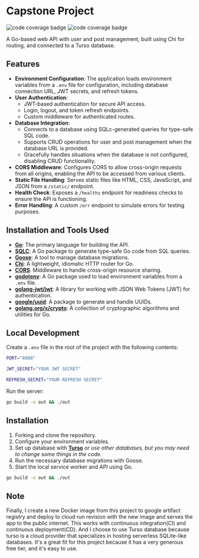 # Capstone Project

![code coverage badge](https://github.com/STaninnat/capstone_project/actions/workflows/ci.yml/badge.svg)
![code coverage badge](https://github.com/STaninnat/capstone_project/actions/workflows/cd.yml/badge.svg)

A Go-based web API with user and post management, built using Chi for routing, and connected to a Turso database.

## Features

- **Environment Configuration**: The application loads environment variables from a `.env` file for configuration, including database connection URL, JWT secrets, and refresh tokens.
- **User Authentication**:
  - JWT-based authentication for secure API access.
  - Login, logout, and token refresh endpoints.
  - Custom middleware for authenticated routes.
- **Database Integration**:
  - Connects to a database using SQLc-generated queries for type-safe SQL code.
  - Supports CRUD operations for user and post management when the database URL is provided.
  - Gracefully handles situations when the database is not configured, disabling CRUD functionality.
- **CORS Middleware**: Configures CORS to allow cross-origin requests from all origins, enabling the API to be accessed from various clients.
- **Static File Handling**: Serves static files like HTML, CSS, JavaScript, and JSON from a `/static/` endpoint.
- **Health Check**: Exposes a `/healthz` endpoint for readiness checks to ensure the API is functioning.
- **Error Handling**: A custom `/err` endpoint to simulate errors for testing purposes.

## Installation and Tools Used

- **[Go](https://golang.org/dl/)**: The primary language for building the API.
- **[SQLC](https://github.com/sqlc-dev/sqlc/)**: A Go package to generate type-safe Go code from SQL queries.
- **[Goose](https://github.com/pressly/goose/)**: A tool to manage database migrations.
- **[Chi](https://github.com/go-chi/chi/)**: A lightweight, idiomatic HTTP router for Go.
- **[CORS](https://github.com/go-chi/cors/)**: Middleware to handle cross-origin resource sharing.
- **[godotenv](https://github.com/joho/godotenv/)**: A Go package used to load environment variables from a `.env` file.
- **[golang-jwt/jwt](https://github.com/golang-jwt/jwt)**: A library for working with JSON Web Tokens (JWT) for authentication.
- **[google/uuid](https://github.com/google/uuid)**: A package to generate and handle UUIDs.
- **[golang.org/x/crypto](https://pkg.go.dev/golang.org/x/crypto)**: A collection of cryptographic algorithms and utilities for Go.

## Local Development

Create a `.env` file in the root of the project with the following contents:

```bash
PORT="8080"
```

```bash
JWT_SECRET="YOUR JWT SECRET"
```

```bash
REFRESH_SECRET="YOUR REFRESH SECRET"
```

Run the server:

```bash
go build -o out && ./out
```

## Installation

1. Forking and clone the repository.
2. Configure your environment variables.
3. Set up database with **[Turso](https://turso.tech/)** *or use other databases, but you may need to change some things in the code.*
4. Run the necessary database migrations with Goose.
5. Start the local service worker and API using Go.

```bash
go build -o out && ./out
```

## Note

Finally, I create a new Docker image from this project to google artifact registry and deploy to cloud run revision with the new image and serves the app to the public internet. This works with continuous integration(CI) and continuous deployment(CD). And I choose to use Turso database because turso is a cloud provider that specializes in hosting serverless SQLite-like databases. It's a great fit for this project because it has a very generous free tier, and it's easy to use.
